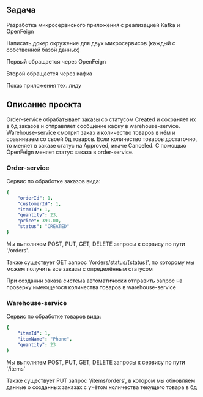 ## Задача
Разработка микросервисного приложения с реализацией Kafka и OpenFeign

Написать докер окружение для двух микросервисов (каждый с собственной базой данных)

Первый обращается через OpenFeign

Второй обращается через кафка

Показ приложения тех. лиду

## Описание проекта
Order-service обрабатывает заказы со статусом Created и сохраняет их в бд заказов и отправляет сообщение кафку в warehouse-service. 
Warehouse-service смотрит заказ и количество товаров в нём и сравниваем со своей бд товаров. Если количество товаров достаточно, 
то меняет в заказе статус на Approved, иначе Canceled. С помощью OpenFeign меняет статус заказа в order-service.

### Order-service
Сервис по обработке заказов вида:
```yaml
{
    "orderId": 1,
    "customerId": 1,
    "itemId": 1,
    "quantity": 23,
    "price": 399.00,
    "status": "CREATED"
}
```
Мы выполняем POST, PUT, GET, DELETE запросы к сервису по пути '/orders'.

Также существует GET запрос '/orders/status/{status}', по которому мы можем получить все заказы с определённым статусом

При создании заказа система автоматически отправить запрос на проверку имеющегося количества товаров в warehouse-service
### Warehouse-service
Сервис по обработке товаров вида:
```yaml
{
    "itemId": 1,
    "itemName": "Phone",
    "quantity": 23
}
```
Мы выполняем POST, PUT, GET, DELETE запросы к сервису по пути '/items'

Также существует PUT запрос '/items/orders', в котором мы обновляем данные о созданных заказах с учётом количества текущего товара в бд